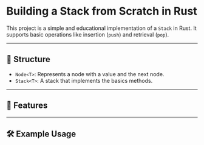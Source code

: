 # Building a Stack from Scratch in Rust

This project is a simple and educational implementation of a `Stack` in Rust. It supports basic operations like insertion (`push`) and retrieval (`pop`).

---

## 📁 Structure

- `Node<T>`: Represents a node with a value and the next node.
- `Stack<T>`: A stack that implements the basics methods.

---

## 🚀 Features

---

## 🛠️ Example Usage

```rust
```